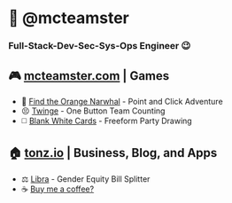 # 👋 @mcteamster 
### Full-Stack-Dev-Sec-Sys-Ops Engineer 😉
## 🎮 [mcteamster.com](https://mcteamster.com) | Games
- 🍊 [Find the Orange Narwhal](https://orange.mcteamster.com) - Point and Click Adventure
- 😣 [Twinge](https://twinge.mcteamster.com) - One Button Team Counting
- ◻️ [Blank White Cards](https://blankwhitecards.mcteamster.com) - Freeform Party Drawing

## 🏠 [tonz.io](https://tonz.io) | Business, Blog, and Apps
- ⚖️ [Libra](https://libra.tonz.io) - Gender Equity Bill Splitter
- ☕️ [Buy me a coffee?](https://www.buymeacoffee.com/mcteamster)